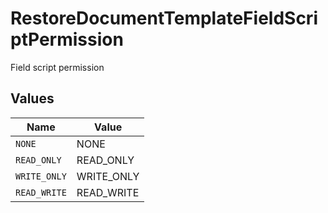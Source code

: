 # RestoreDocumentTemplateFieldScriptPermission

Field script permission


## Values

| Name         | Value        |
| ------------ | ------------ |
| `NONE`       | NONE         |
| `READ_ONLY`  | READ_ONLY    |
| `WRITE_ONLY` | WRITE_ONLY   |
| `READ_WRITE` | READ_WRITE   |